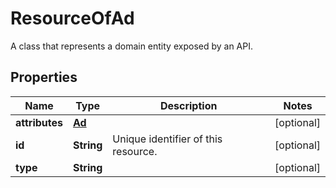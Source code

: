 

# ResourceOfAd

A class that represents a domain entity exposed by an API.

## Properties

| Name | Type | Description | Notes |
|------------ | ------------- | ------------- | -------------|
|**attributes** | [**Ad**](Ad.md) |  |  [optional] |
|**id** | **String** | Unique identifier of this resource. |  [optional] |
|**type** | **String** |  |  [optional] |



